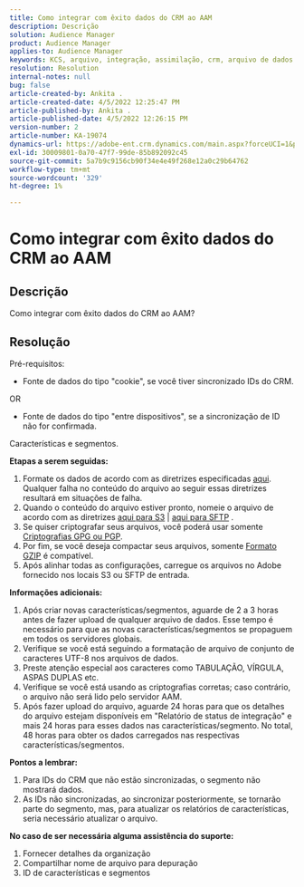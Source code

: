 ```yaml
---
title: Como integrar com êxito dados do CRM ao AAM
description: Descrição
solution: Audience Manager
product: Audience Manager
applies-to: Audience Manager
keywords: KCS, arquivo, integração, assimilação, crm, arquivo de dados
resolution: Resolution
internal-notes: null
bug: false
article-created-by: Ankita .
article-created-date: 4/5/2022 12:25:47 PM
article-published-by: Ankita .
article-published-date: 4/5/2022 12:26:15 PM
version-number: 2
article-number: KA-19074
dynamics-url: https://adobe-ent.crm.dynamics.com/main.aspx?forceUCI=1&pagetype=entityrecord&etn=knowledgearticle&id=3464e380-dbb4-ec11-983f-000d3a5d0e57
exl-id: 30009801-0a70-47f7-99de-85b892092c45
source-git-commit: 5a7b9c9156cb90f34e4e49f268e12a0c29b64762
workflow-type: tm+mt
source-wordcount: '329'
ht-degree: 1%

---
```


# Como integrar com êxito dados do CRM ao AAM

## Descrição

Como integrar com êxito dados do CRM ao AAM?

## Resolução


Pré-requisitos:

- Fonte de dados do tipo &quot;cookie&quot;, se você tiver sincronizado IDs do CRM.

OR

- Fonte de dados do tipo &quot;entre dispositivos&quot;, se a sincronização de ID não for confirmada.



Características e segmentos.


<b>Etapas a serem seguidas:</b>

1. Formate os dados de acordo com as diretrizes especificadas [aqui](https://experienceleague.adobe.com/docs/audience-manager/user-guide/implementation-integration-guides/sending-audience-data/batch-data-transfer-process/inbound-file-contents.html?lang=en). Qualquer falha no conteúdo do arquivo ao seguir essas diretrizes resultará em situações de falha.
2. Quando o conteúdo do arquivo estiver pronto, nomeie o arquivo de acordo com as diretrizes [aqui para S3](https://experienceleague.adobe.com/docs/audience-manager/user-guide/implementation-integration-guides/sending-audience-data/batch-data-transfer-process/inbound-s3-filenames.html?lang=en) | [aqui para SFTP](https://experienceleague.adobe.com/docs/audience-manager/user-guide/implementation-integration-guides/sending-audience-data/batch-data-transfer-process/inbound-ftp-filenames.html?lang=en) .
3. Se quiser criptografar seus arquivos, você poderá usar somente [Criptografias GPG ou PGP](https://experienceleague.adobe.com/docs/audience-manager/user-guide/implementation-integration-guides/sending-audience-data/batch-data-transfer-process/inbound-file-encryption.html?lang=en).
4. Por fim, se você deseja compactar seus arquivos, somente [Formato GZIP](https://experienceleague.adobe.com/docs/audience-manager/user-guide/implementation-integration-guides/sending-audience-data/batch-data-transfer-process/inbound-file-compression.html?lang=en) é compatível.
5. Após alinhar todas as configurações, carregue os arquivos no Adobe fornecido nos locais S3 ou SFTP de entrada.


<b>Informações adicionais:</b>

1. Após criar novas características/segmentos, aguarde de 2 a 3 horas antes de fazer upload de qualquer arquivo de dados. Esse tempo é necessário para que as novas características/segmentos se propaguem em todos os servidores globais.
2. Verifique se você está seguindo a formatação de arquivo de conjunto de caracteres UTF-8 nos arquivos de dados.
3. Preste atenção especial aos caracteres como TABULAÇÃO, VÍRGULA, ASPAS DUPLAS etc.
4. Verifique se você está usando as criptografias corretas; caso contrário, o arquivo não será lido pelo servidor AAM.
5. Após fazer upload do arquivo, aguarde 24 horas para que os detalhes do arquivo estejam disponíveis em &quot;Relatório de status de integração&quot; e mais 24 horas para esses dados nas características/segmento. No total, 48 horas para obter os dados carregados nas respectivas características/segmentos.


<b>Pontos a lembrar:</b>

1. Para IDs do CRM que não estão sincronizadas, o segmento não mostrará dados.
2. As IDs não sincronizadas, ao sincronizar posteriormente, se tornarão parte do segmento, mas, para atualizar os relatórios de características, seria necessário atualizar o arquivo.


<b>No caso de ser necessária alguma assistência do suporte:</b>

1. Fornecer detalhes da organização
2. Compartilhar nome de arquivo para depuração
3. ID de características e segmentos
